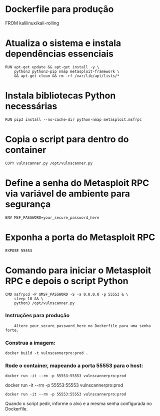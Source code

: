 # Dockerfile para produção

FROM kalilinux/kali-rolling

# Atualiza o sistema e instala dependências essenciais
```
RUN apt-get update && apt-get install -y \
    python3 python3-pip nmap metasploit-framework \
    && apt-get clean && rm -rf /var/lib/apt/lists/*
```
# Instala bibliotecas Python necessárias
```
RUN pip3 install --no-cache-dir python-nmap metasploit.msfrpc
```
# Copia o script para dentro do container
```
COPY vulnscanner.py /opt/vulnscanner.py
```
# Define a senha do Metasploit RPC via variável de ambiente para segurança
```
ENV MSF_PASSWORD=your_secure_password_here
```
# Exponha a porta do Metasploit RPC
```
EXPOSE 55553
```
# Comando para iniciar o Metasploit RPC e depois o script Python
```
CMD msfrpcd -P $MSF_PASSWORD -S -a 0.0.0.0 -p 55553 & \
    sleep 10 && \
    python3 /opt/vulnscanner.py
```
### Instruções para produção
```
    Altere your_secure_password_here no Dockerfile para uma senha forte.
```
### Construa a imagem:
```
docker build -t vulnscannerpro:prod .
```
### Rode o container, mapeando a porta 55553 para o host:
```
docker run -it --rm -p 55553:55553 vulnscannerpro:prod
```

docker run -it --rm -p 55553:55553 vulnscannerpro:prod
```
docker run -it --rm -p 55553:55553 vulnscannerpro:prod
```
Quando o script pedir, informe o alvo e a mesma senha configurada no Dockerfile.
